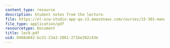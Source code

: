 ```yaml
---
content_type: resource
description: Student notes from the lecture.
file: https://ol-ocw-studio-app-qa.s3.amazonaws.com/courses/15-301-managerial-psychology-laboratory-fall-2004/0468a042bc2123a32061271be392c43e_lec9.pdf
file_type: application/pdf
resourcetype: Document
title: lec9.pdf
uid: 0468a042-bc21-23a3-2061-271be392c43e
---
```

